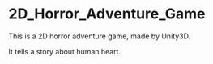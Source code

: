# 2D_Horror_Adventure_Game
This is a 2D horror adventure game, made by Unity3D.

It tells a story about human heart.